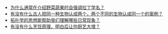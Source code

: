 + [为什么通常在介绍野菜蔬果时会强调拉丁学名？](https://daily.zhihu.com/story/9779872)
+ [有没有什么古人把同一种生物认成两个，两个不同的生物认成同一个的案例？](https://daily.zhihu.com/story/9779881)
+ [拓扑学的思想能帮助我们理解哪些日常现象？](https://daily.zhihu.com/story/9779887)
+ [有没有什么烹饪原理，明白后让你厨艺大增？](https://daily.zhihu.com/story/9779889)
